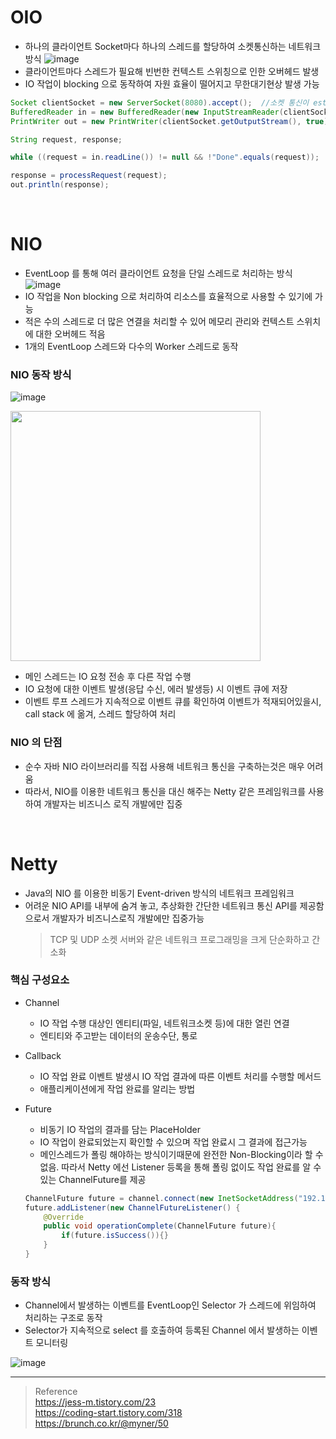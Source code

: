 # OIO
* 하나의 클라이언트 Socket마다 하나의 스레드를 할당하여 소켓통신하는 네트워크 방식
![image](https://user-images.githubusercontent.com/48702893/131709074-5bd400ed-3ac0-4499-a166-0dca9773f9ee.png) 
* 클라이언트마다 스레드가 필요해 빈번한 컨텍스트 스위칭으로 인한 오버헤드 발생
* IO 작업이 blocking 으로 동작하여 자원 효율이 떨어지고 무한대기현상 발생 가능
```java
Socket clientSocket = new ServerSocket(8080).accept();	//소켓 통신이 established 될 때까지 block
BufferedReader in = new BufferedReader(new InputStreamReader(clientSocket.getInputStream()));
PrintWriter out = new PrintWriter(clientSocket.getOutputStream(), true);

String request, response;

while ((request = in.readLine()) != null && !"Done".equals(request));	//통신의 끝(Done)을 확인할 때까지 block

response = processRequest(request);
out.println(response);
```

<br>

# NIO
* EventLoop 를 통해 여러 클라이언트 요청을 단일 스레드로 처리하는 방식
![image](https://user-images.githubusercontent.com/48702893/131709571-af197f5c-b8b5-405c-bf75-7d4f78d63ab6.png)
* IO 작업을 Non blocking 으로 처리하여 리소스를 효율적으로 사용할 수 있기에 가능
* 적은 수의 스레드로 더 많은 연결을 처리할 수 있어 메모리 관리와 컨텍스트 스위치에 대한 오버헤드 적음
* 1개의 EventLoop 스레드와 다수의 Worker 스레드로 동작

### NIO 동작 방식
![image](https://user-images.githubusercontent.com/48702893/131711099-4701c5ac-fe60-47b5-a206-d12231e8231d.png)

<img src="https://user-images.githubusercontent.com/48702893/129528788-c0374bff-8735-4d9e-8c69-021a62b0d642.gif" width="400" height="400" align="center">

* 메인 스레드는 IO 요청 전송 후 다른 작업 수행
* IO 요청에 대한 이벤트 발생(응답 수신, 에러 발생등) 시 이벤트 큐에 저장
* 이벤트 루프 스레드가 지속적으로 이벤트 큐를 확인하여 이벤트가 적재되어있을시, call stack 에 옮겨, 스레드 할당하여 처리  

### NIO 의 단점 
* 순수 자바 NIO 라이브러리를 직접 사용해 네트워크 통신을 구축하는것은 매우 어려움 
* 따라서, NIO를 이용한 네트워크 통신을 대신 해주는 Netty 같은 프레임워크를 사용하여 개발자는 비즈니스 로직 개발에만 집중

<br>

# Netty
* Java의 NIO 를 이용한 비동기 Event-driven 방식의 네트워크 프레임워크
* 어려운 NIO API를 내부에 숨겨 놓고, 추상화한 간단한 네트워크 통신 API를 제공함으로서 개발자가 비즈니스로직 개발에만 집중가능 
	> TCP 및 UDP 소켓 서버와 같은 네트워크 프로그래밍을 크게 단순화하고 간소화

### 핵심 구성요소
* Channel
	* IO 작업 수행 대상인 엔티티(파일, 네트워크소켓 등)에 대한 열린 연결
	* 엔티티와 주고받는 데이터의 운송수단, 통로
* Callback
	* IO 작업 완료 이벤트 발생시 IO 작업 결과에 따른 이벤트 처리를 수행할 메서드 
	* 애플리케이션에게 작업 완료를 알리는 방법
* Future
	* 비동기 IO 작업의 결과를 담는 PlaceHolder
	* IO 작업이 완료되었는지 확인할 수 있으며 작업 완료시 그 결과에 접근가능
	* 메인스레드가 폴링 해야하는 방식이기때문에 완전한 Non-Blocking이라 할 수 없음. 따라서 Netty 에선 Listener 등록을 통해 폴링 없이도 작업 완료를 알 수 있는 ChannelFuture를 제공 
	
	```java
	ChannelFuture future = channel.connect(new InetSocketAddress("192.168.0.1", 25));
	future.addListener(new ChannelFutureListener() {
		@Override
		public void operationComplete(ChannelFuture future){
			if(future.isSuccess()){}
		}
	}
	```
	
### 동작 방식
* Channel에서 발생하는 이벤트를 EventLoop인 Selector 가 스레드에 위임하여 처리하는 구조로 동작
* Selector가 지속적으로 select 를 호출하여 등록된 Channel 에서 발생하는 이벤트 모니터링

![image](https://user-images.githubusercontent.com/48702893/131709571-af197f5c-b8b5-405c-bf75-7d4f78d63ab6.png)

***
> Reference <br>
> https://jess-m.tistory.com/23 <br>
> https://coding-start.tistory.com/318 <br>
> https://brunch.co.kr/@myner/50
